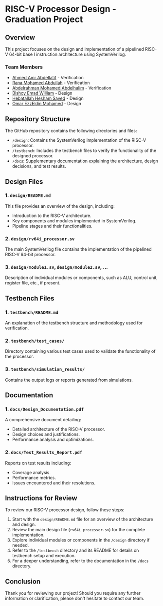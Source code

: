 # RISC-V Processor Design - Graduation Project

## Overview
This project focuses on the design and implementation of a pipelined RISC-V 64-bit base I instruction architecture using SystemVerilog.

### Team Members
- [Ahmed Amr Abdellatif](https://www.linkedin.com/in/ahmed-amr-abdellatif/) - Verification
- [Rana Mohamed Abdullah](mailto:rana.abdalluh.1d@gmail.com) - Verification
- [Abdelrahman Mohamed Abdelhalim](mailto:abdomohamed1961@gmail.com) - Verification
- [Bishoy Emad William](https://www.linkedin.com/in/bishoy-emad-527812227/) - Design
- [Hebatallah Hesham Sayed](https://www.linkedin.com/in/hebatallah-hesham-a68818240/) - Design
- [Omar EzzEldin Mohamed](mailto:omarezzeldin121@gmail.com) - Design

## Repository Structure
The GitHub repository contains the following directories and files:

- `/design`: Contains the SystemVerilog implementation of the RISC-V processor.
- `/testbench`: Includes the testbench files to verify the functionality of the designed processor.
- `/docs`: Supplementary documentation explaining the architecture, design decisions, and test results.

## Design Files

### 1. `design/README.md`
This file provides an overview of the design, including:
- Introduction to the RISC-V architecture.
- Key components and modules implemented in SystemVerilog.
- Pipeline stages and their functionalities.

### 2. `design/rv64i_processor.sv`
The main SystemVerilog file contains the implementation of the pipelined RISC-V 64-bit processor.

### 3. `design/module1.sv`, `design/module2.sv`, ...
Description of individual modules or components, such as ALU, control unit, register file, etc., if present.

## Testbench Files

### 1. `testbench/README.md`
An explanation of the testbench structure and methodology used for verification.

### 2. `testbench/test_cases/`
Directory containing various test cases used to validate the functionality of the processor.

### 3. `testbench/simulation_results/`
Contains the output logs or reports generated from simulations.

## Documentation

### 1. `docs/Design_Documentation.pdf`
A comprehensive document detailing:
- Detailed architecture of the RISC-V processor.
- Design choices and justifications.
- Performance analysis and optimizations.

### 2. `docs/Test_Results_Report.pdf`
Reports on test results including:
- Coverage analysis.
- Performance metrics.
- Issues encountered and their resolutions.

## Instructions for Review

To review our RISC-V processor design, follow these steps:

1. Start with the `design/README.md` file for an overview of the architecture and design.
2. Review the main design file (`rv64i_processor.sv`) for the complete implementation.
3. Explore individual modules or components in the `/design` directory if needed.
4. Refer to the `/testbench` directory and its README for details on testbench setup and execution.
5. For a deeper understanding, refer to the documentation in the `/docs` directory.

## Conclusion

Thank you for reviewing our project! Should you require any further information or clarification, please don't hesitate to contact our team.

